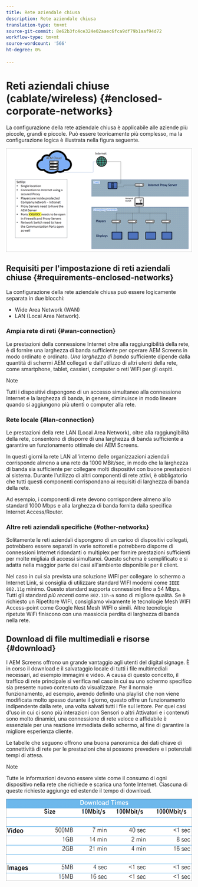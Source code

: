 ```yaml
---
title: Rete aziendale chiusa
description: Rete aziendale chiusa
translation-type: tm+mt
source-git-commit: 8e62b3fc4ce324e02aaec6fca9df79b1aaf94d72
workflow-type: tm+mt
source-wordcount: '566'
ht-degree: 0%

---
```



# Reti aziendali chiuse (cablate/wireless) {#enclosed-corporate-networks}

La configurazione della rete aziendale chiusa è applicabile alle aziende più piccole, grandi e piccole. Può essere teoricamente più complesso, ma la configurazione logica è illustrata nella figura seguente.

![](/help/using/assets/enclosed-network-1.png)

## Requisiti per l&#39;impostazione di reti aziendali chiuse {#requirements-enclosed-networks}

La configurazione della rete aziendale chiusa può essere logicamente separata in due blocchi:

* Wide Area Network (WAN)
* LAN (Local Area Network).

### Ampia rete di reti {#wan-connection}

Le prestazioni della connessione Internet oltre alla raggiungibilità della rete, è di fornire una larghezza di banda sufficiente per operare AEM Screens in modo ordinato e ordinato.
*Una larghezza di banda* sufficiente dipende dalla quantità di schermi AEM collegati e dall&#39;utilizzo di altri utenti della rete, come smartphone, tablet, cassieri, computer o reti WiFi per gli ospiti.

>[!NOTE]
>Tutti i dispositivi dispongono di un accesso simultaneo alla connessione Internet e la larghezza di banda, in genere, diminuisce in modo lineare quando si aggiungono più utenti o computer alla rete.

### Rete locale {#lan-connection}

Le prestazioni della rete LAN (Local Area Network), oltre alla raggiungibilità della rete, consentono di disporre di una larghezza di banda sufficiente a garantire un funzionamento ottimale dei AEM Screens.

In questi giorni la rete LAN all&#39;interno delle organizzazioni aziendali corrisponde almeno a una rete da 1000 MBit/sec, in modo che la larghezza di banda sia sufficiente per collegare molti dispositivi con buone prestazioni al sistema. Durante l&#39;utilizzo di altri componenti di rete attivi, è obbligatorio che tutti questi componenti corrispondano ai requisiti di larghezza di banda della rete.

Ad esempio, i componenti di rete devono corrispondere almeno allo standard 1000 Mbps e alla larghezza di banda fornita dalla specifica Internet Access/Router.

### Altre reti aziendali specifiche {#other-networks}

Solitamente le reti aziendali dispongono di un carico di dispositivi collegati, potrebbero essere separati in varie sottoreti e potrebbero disporre di connessioni Internet ridondanti o multiplex per fornire prestazioni sufficienti per molte migliaia di accessi simultanei.
Questo schema è semplificato e si adatta nella maggior parte dei casi all&#39;ambiente disponibile per il client.

Nel caso in cui sia prevista una soluzione WIFI per collegare lo schermo a Internet Link, si consiglia di utilizzare standard WIFI moderni come `IEEE 802.11g` minimo. Questo standard supporta connessioni fino a 54 Mbps. Tutti gli standard *più recenti* come `802.11h-n` sono di migliore qualità. Se è richiesto un Ripetitore WIFI, consigliamo vivamente le tecnologie Mesh WIFI Access-point come Google Nest Mesh WIFI o simili.
Altre tecnologie ripetute WiFi finiscono con una massiccia perdita di larghezza di banda nella rete.

## Download di file multimediali e risorse {#download}

I AEM Screens offrono un grande vantaggio agli utenti del digital signage. È in corso il download e il salvataggio locale di tutti i file multimediali necessari, ad esempio immagini e video. A causa di questo concetto, il traffico di rete principale si verifica nel caso in cui su uno schermo specifico sia presente nuovo contenuto da visualizzare.
Per il normale funzionamento, ad esempio, avendo definito una playlist che non viene modificata molto spesso durante il giorno, questo offre un funzionamento indipendente dalla rete, una volta salvati tutti i file sul lettore. Per quei casi d&#39;uso in cui ci sono più interazioni con Sensori o altri Attivatori e i contenuti sono molto dinamici, una connessione di rete veloce e affidabile è essenziale per una reazione immediata dello schermo, al fine di garantire la migliore esperienza cliente.

Le tabelle che seguono offrono una buona panoramica dei dati chiave di connettività di rete per le prestazioni che si possono prevedere e i potenziali tempi di attesa.

>[!NOTE]
>Tutte le informazioni devono essere viste come il consumo di ogni dispositivo nella rete che richiede e scarica una fonte Internet. Ciascuna di queste richieste aggiunge ed estende il tempo di download.

![](/help/using/assets/enclosed-network-download.png)